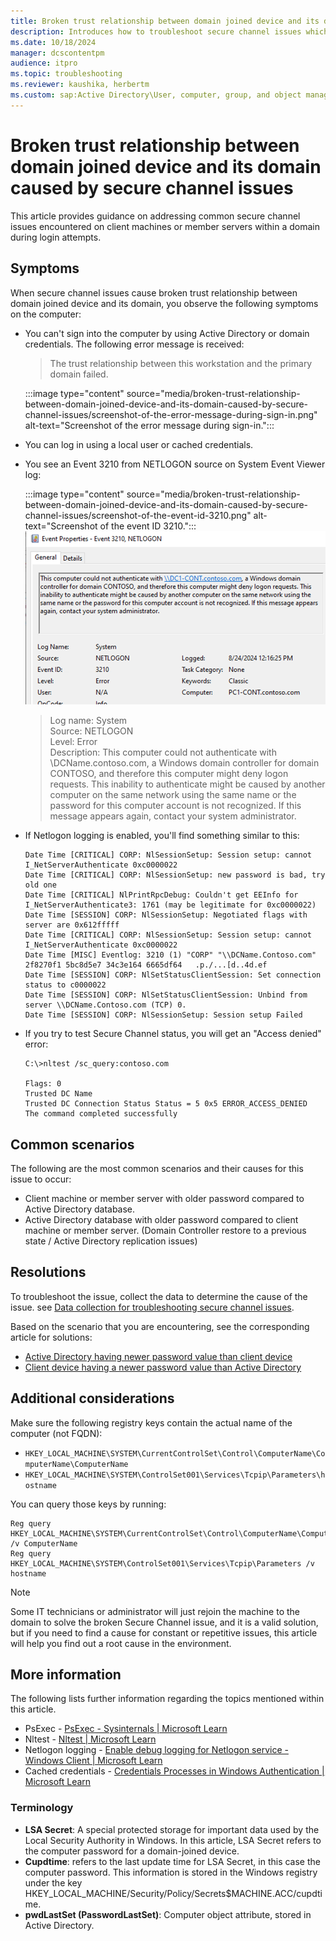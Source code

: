 ```yaml
---
title: Broken trust relationship between domain joined device and its domain caused by secure channel issues
description: Introduces how to troubleshoot secure channel issues which cause broken trust relationship between domain joined device and its domain.
ms.date: 10/18/2024
manager: dcscontentpm
audience: itpro
ms.topic: troubleshooting
ms.reviewer: kaushika, herbertm
ms.custom: sap:Active Directory\User, computer, group, and object management, csstroubleshoot
---
```

# Broken trust relationship between domain joined device and its domain caused by secure channel issues

This article provides guidance on addressing common secure channel issues encountered on client machines or member servers within a domain during login attempts.

## Symptoms

When secure channel issues cause broken trust relationship between domain joined device and its domain, you observe the following symptoms on the computer:

- You can't sign into the computer by using Active Directory or domain credentials. The following error message is received:
  
  > The trust relationship between this workstation and the primary domain failed.

  :::image type="content" source="media/broken-trust-relationship-between-domain-joined-device-and-its-domain-caused-by-secure-channel-issues/screenshot-of-the-error-message-during-sign-in.png" alt-text="Screenshot of the error message during sign-in.":::

- You can log in using a local user or cached credentials.
- You see an Event 3210 from NETLOGON source on System Event Viewer log:

  :::image type="content" source="media/broken-trust-relationship-between-domain-joined-device-and-its-domain-caused-by-secure-channel-issues/screenshot-of-the-event-id-3210.png" alt-text="Screenshot of the event ID 3210.":::
  ![alt text](media/broken-trust-relationship-between-domain-joined-device-and-its-domain-caused-by-secure-channel-issues/image-1.png)

  > Log name: System  
  > Source: NETLOGON  
  > Level: Error  
  > Description: This computer could not authenticate with \\DCName.contoso.com, a Windows domain controller for domain CONTOSO, and therefore this computer might deny logon requests. This inability to authenticate might be caused by another computer on the same network using the same name or the password for this computer account is not recognized. If this message appears again, contact your system administrator.

- If Netlogon logging is enabled, you'll find something similar to this:

  ```output
  Date Time [CRITICAL] CORP: NlSessionSetup: Session setup: cannot I_NetServerAuthenticate 0xc0000022
  Date Time [CRITICAL] CORP: NlSessionSetup: new password is bad, try old one
  Date Time [CRITICAL] NlPrintRpcDebug: Couldn't get EEInfo for I_NetServerAuthenticate3: 1761 (may be legitimate for 0xc0000022)
  Date Time [SESSION] CORP: NlSessionSetup: Negotiated flags with server are 0x612fffff
  Date Time [CRITICAL] CORP: NlSessionSetup: Session setup: cannot I_NetServerAuthenticate 0xc0000022
  Date Time [MISC] Eventlog: 3210 (1) "CORP" "\\DCName.Contoso.com" 2f8270f1 5bc8d5e7 34c3e164 6665df64   .p./...[d..4d.ef
  Date Time [SESSION] CORP: NlSetStatusClientSession: Set connection status to c0000022
  Date Time [SESSION] CORP: NlSetStatusClientSession: Unbind from server \\DCName.Contoso.com (TCP) 0.
  Date Time [SESSION] CORP: NlSessionSetup: Session setup Failed
  ```

- If you try to test Secure Channel status, you will get an "Access denied" error:

  ```console
  C:\>nltest /sc_query:contoso.com

  Flags: 0
  Trusted DC Name
  Trusted DC Connection Status Status = 5 0x5 ERROR_ACCESS_DENIED
  The command completed successfully
  ```

## Common scenarios

The following are the most common scenarios and their causes for this issue to occur:

- Client machine or member server with older password compared to Active Directory database.
- Active Directory database with older password compared to client machine or member server. (Domain Controller restore to a previous state / Active Directory replication issues)

## Resolutions

To troubleshoot the issue, collect the data to determine the cause of the issue. see [Data collection for troubleshooting secure channel issues](data-collection-for-troubleshooting-secure-channel-issues.md).

Based on the scenario that you are encountering, see the corresponding article for solutions:

- [Active Directory having newer password value than client device](scenario-active-directory-having-newer-password-value-than-client-device.md)
- [Client device having a newer password value than Active Directory](scenario-client-device-having-a-newer-password-value-than-active-directory.md)

## Additional considerations

Make sure the following registry keys contain the actual name of the computer (not FQDN):

- `HKEY_LOCAL_MACHINE\SYSTEM\CurrentControlSet\Control\ComputerName\ComputerName\ComputerName`
- `HKEY_LOCAL_MACHINE\SYSTEM\ControlSet001\Services\Tcpip\Parameters\hostname`

You can query those keys by running:

```console
Reg query HKEY_LOCAL_MACHINE\SYSTEM\CurrentControlSet\Control\ComputerName\ComputerName /v ComputerName
Reg query HKEY_LOCAL_MACHINE\SYSTEM\ControlSet001\Services\Tcpip\Parameters /v hostname
```

> [!NOTE]
> Some IT  technicians or administrator will just rejoin the machine to the domain to solve the broken Secure Channel issue, and it is a valid solution, but if you need to find a cause for constant or repetitive issues, this article will help you find out a root cause in the environment.

## More information

The following lists further information regarding the topics mentioned within this article.

- PsExec - [PsExec - Sysinternals | Microsoft Learn](/sysinternals/downloads/psexec)
- Nltest - [Nltest | Microsoft Learn](/previous-versions/windows/it-pro/windows-server-2012-R2-and-2012/cc731935(v=ws.11))
- Netlogon logging - [Enable debug logging for Netlogon service - Windows Client | Microsoft Learn](../../windows-client/windows-security/enable-debug-logging-netlogon-service.md)
- Cached credentials - [Credentials Processes in Windows Authentication | Microsoft Learn](/security/windows-authentication/credentials-processes-in-windows-authentication#BKMK_CachedCredentialsAndValidation)

### Terminology

- **LSA Secret**: A special protected storage for important data used by the Local Security Authority in Windows. In this article, LSA Secret refers to the computer password for a domain-joined device.
- **Cupdtime**: refers to the last update time for LSA Secret, in this case the computer password. This information is stored in the Windows registry under the key HKEY_LOCAL_MACHINE/Security/Policy/Secrets$MACHINE.ACC/cupdtime.
- **pwdLastSet (PasswordLastSet)**: Computer object attribute, stored in Active Directory.
